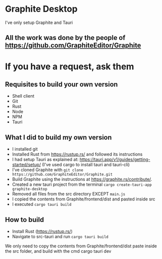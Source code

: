 # Graphite Desktop

I've only setup Graphite and Tauri

## All the work was done by the people of https://github.com/GraphiteEditor/Graphite

# If you have a request, ask them 

## Requisites to build your own version
- Shell client
- Git
- Rust
- Node
- NPM
- Tauri

## What I did to build my own version
- I installed git
- Installed Rust from https://rustup.rs/ and followed its instructions
- I had setup Tauri as explained at: https://tauri.app/v1/guides/getting-started/setup/ (I've used cargo to install tauri and tauri-cli)
- I've cloned Graphite with `git clone https://github.com/GraphiteEditor/Graphite.git`
- Build Graphite using the instructions at  https://graphite.rs/contribute/.
- Created a new tauri project from the terminal `cargo create-tauri-app graphite-desktop`
- Removed all files from the src directory EXCEPT `main.js`
- I copied the contents from Graphite/frontend/dist and pasted inside src
- I executed `cargo tauri build`

## How to build

- Install Rust (https://rustup.rs/)
- Navigate to src-tauri and run `cargo tauri build`




We only need to copy the contents from Graphite/frontend/dist paste inside the src folder, and build with the cmd cargo tauri dev
